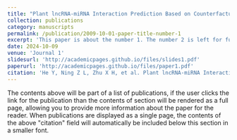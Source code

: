 ```yaml
---
title: "Plant lncRNA-miRNA Interaction Prediction Based on Counterfactual Heterogeneous Graph Attention Network"
collection: publications
category: manuscripts
permalink: /publication/2009-10-01-paper-title-number-1
excerpt: 'This paper is about the number 1. The number 2 is left for future work.'
date: 2024-10-09
venue: 'Journal 1'
slidesurl: 'http://academicpages.github.io/files/slides1.pdf'
paperurl: 'http://academicpages.github.io/files/paper1.pdf'
citation: 'He Y, Ning Z L, Zhu X H, et al. Plant lncRNA-miRNA Interaction Prediction Based on Counterfactual Heterogeneous Graph Attention Network[J]. Interdisciplinary Sciences: Computational Life Sciences, 2024: 1-13.'
---
```


The contents above will be part of a list of publications, if the user clicks the link for the publication than the contents of section will be rendered as a full page, allowing you to provide more information about the paper for the reader. When publications are displayed as a single page, the contents of the above "citation" field will automatically be included below this section in a smaller font.
